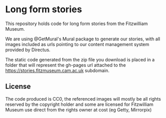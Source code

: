 # Long form stories

This repository holds code for long form stories from the Fitzwilliam Museum.

We are using @GetMural's Mural package to generate our stories, with all images
included as urls pointing to our content management system provided by Directus.

The static code generated from the zip file you download is placed in a folder that
will represent the gh-pages url attached to the https://stories.fitzmuseum.cam.ac.uk
subdomain.

## License

The code produced is CC0, the referenced images will mostly be all rights reserved by the
copyright holder and some are licensed for Fitzwilliam Museum use direct from the rights owner  at cost (eg Getty, Mirrorpix)

